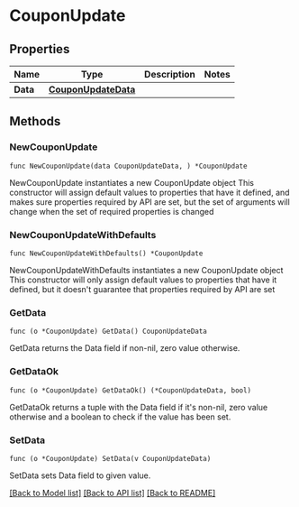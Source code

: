 # CouponUpdate

## Properties

Name | Type | Description | Notes
------------ | ------------- | ------------- | -------------
**Data** | [**CouponUpdateData**](CouponUpdateData.md) |  | 

## Methods

### NewCouponUpdate

`func NewCouponUpdate(data CouponUpdateData, ) *CouponUpdate`

NewCouponUpdate instantiates a new CouponUpdate object
This constructor will assign default values to properties that have it defined,
and makes sure properties required by API are set, but the set of arguments
will change when the set of required properties is changed

### NewCouponUpdateWithDefaults

`func NewCouponUpdateWithDefaults() *CouponUpdate`

NewCouponUpdateWithDefaults instantiates a new CouponUpdate object
This constructor will only assign default values to properties that have it defined,
but it doesn't guarantee that properties required by API are set

### GetData

`func (o *CouponUpdate) GetData() CouponUpdateData`

GetData returns the Data field if non-nil, zero value otherwise.

### GetDataOk

`func (o *CouponUpdate) GetDataOk() (*CouponUpdateData, bool)`

GetDataOk returns a tuple with the Data field if it's non-nil, zero value otherwise
and a boolean to check if the value has been set.

### SetData

`func (o *CouponUpdate) SetData(v CouponUpdateData)`

SetData sets Data field to given value.



[[Back to Model list]](../README.md#documentation-for-models) [[Back to API list]](../README.md#documentation-for-api-endpoints) [[Back to README]](../README.md)


